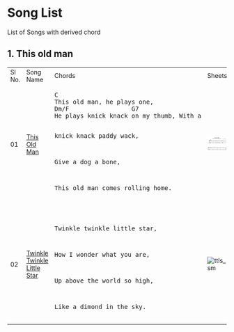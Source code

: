 # Song List

List of Songs with derived chord

## 1. This old man

<table>
<tr>
    <td> Sl No. </td>
    <td> Song Name </td>
    <td> Chords </td>
    <td> Sheets </td>
</tr>

<tr>
    <td> 01 </td>
    <td><a href="Songs/../ThisOldMan">This Old Man</a></td>
    <td>
<pre>
C
This old man, he plays one,
Dm/F                 G7
He plays knick knack on my thumb, With a

knick knack paddy wack,

Give a dog a bone,

This old man comes rolling home.
</pre>
    </td>
    <td>
        <img src="Songs/../ThisOldMan/thisoldman_sheetmusic_png_file.png" alt="tom_sm" width="350"/>
    </td>
</tr>

<tr>
    <td> 02 </td>
    <td><a href="Songs/../TwinkleTwinkleLittleStar">Twinkle Twinkle Little Star</a></td>
    <td>
<pre>

Twinkle twinkle little star,

How I wonder what you are,

Up above the world so high,

Like a dimond in the sky.
</pre>
    </td>
    <td>
        <img src="#" alt="ttls_sm" width="350"/>
    </td>
</tr>

</table>
